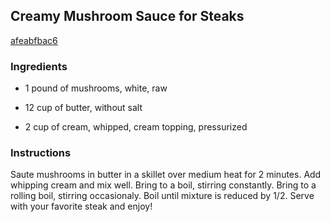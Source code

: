 ## Creamy Mushroom Sauce for Steaks

[afeabfbac6](http://www.food.com/recipe/creamy-mushroom-sauce-for-steaks-101442)

### Ingredients

 - 1 pound of mushrooms, white, raw

 - 12 cup of butter, without salt

 - 2 cup of cream, whipped, cream topping, pressurized

### Instructions

Saute mushrooms in butter in a skillet over medium heat for 2 minutes. Add whipping cream and mix well. Bring to a boil, stirring constantly. Bring to a rolling boil, stirring occasionaly. Boil until mixture is reduced by 1/2. Serve with your favorite steak and enjoy!